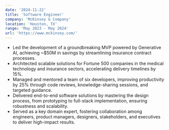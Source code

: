 ```yaml
---
date: '2024-11-22'
title: 'Software Engineer'
company: 'McKinsey & Company'
location: 'Houston, TX'
range: 'May 2023 - May 2024'
url: 'https://www.mckinsey.com/'
---
```

- Led the development of a groundbreaking MVP powered by Generative AI, achieving ~$50M in savings by streamlining insurance contract processes.
- Architected scalable solutions for Fortune 500 companies in the medical technology and insurance sectors, accelerating delivery timelines by 15%.
- Managed and mentored a team of six developers, improving productivity by 25% through code reviews, knowledge-sharing sessions, and targeted guidance.
- Delivered end-to-end software solutions by mastering the design process, from prototyping to full-stack implementation, ensuring robustness and scalability.
- Served as a key domain expert, fostering collaboration among engineers, product managers, designers, stakeholders, and executives to deliver high-impact results.
